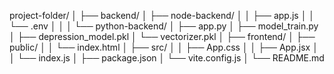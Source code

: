 project-folder/
│
├── backend/
│   ├── node-backend/
│   │   ├── app.js
│   │   └── .env
│   │
│   └── python-backend/
│       ├── app.py
│       ├── model_train.py
│       ├── depression_model.pkl
│       └── vectorizer.pkl
│
├── frontend/
│   ├── public/
│   │   └── index.html
│   ├── src/
│   │   ├── App.css
│   │   ├── App.jsx
│   │   └── index.js
│   ├── package.json
│   └── vite.config.js
│
└── README.md
